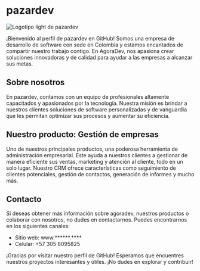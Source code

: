 # pazardev

![Logotipo light de pazardev](https://i.ibb.co/RYv1gX7/logo-white-pazar-small.jpg)

¡Bienvenido al perfil de pazardev en GitHub! Somos una empresa de desarrollo de software con sede en Colombia y estamos encantados de compartir nuestro trabajo contigo. En AgoraDev, nos apasiona crear soluciones innovadoras y de calidad para ayudar a las empresas a alcanzar sus metas.

## Sobre nosotros

En pazardev, contamos con un equipo de profesionales altamente capacitados y apasionados por la tecnología. Nuestra misión es brindar a nuestros clientes soluciones de software personalizadas y de vanguardia que les permitan optimizar sus procesos y aumentar su eficiencia.

## Nuestro producto: Gestión de empresas

Uno de nuestros principales productos, una poderosa herramienta de administración empresarial. Este ayuda a nuestros clientes a gestionar de manera eficiente sus ventas, marketing y atención al cliente, todo en un solo lugar. Nuestro CRM ofrece características como seguimiento de clientes potenciales, gestión de contactos, generación de informes y mucho más.

## Contacto

Si deseas obtener más información sobre agoradev, nuestros productos o colaborar con nosotros, no dudes en contactarnos. Puedes encontrarnos en los siguientes canales:

- Sitio web: www.\*\*\*\*\*\*.\*\*\*\*
- Celular: +57 305 8095825

¡Gracias por visitar nuestro perfil de GitHub! Esperamos que encuentres nuestros proyectos interesantes y útiles. ¡No dudes en explorar y contribuir!
